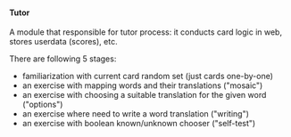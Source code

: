 #### Tutor

A module that responsible for tutor process: 
it conducts card logic in web, stores userdata (scores), etc.

There are following 5 stages:
- familiarization with current card random set (just cards one-by-one)
- an exercise with mapping words and their translations ("mosaic")
- an exercise with choosing a suitable translation for the given word ("options")
- an exercise where need to write a word translation ("writing")
- an exercise with boolean known/unknown chooser ("self-test")
